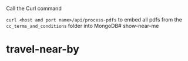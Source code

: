 Call the Curl command

`curl <host and port name>/api/process-pdfs` to embed all pdfs from the `cc_terms_and_conditions` folder into MongoDB# show-near-me
# travel-near-by
